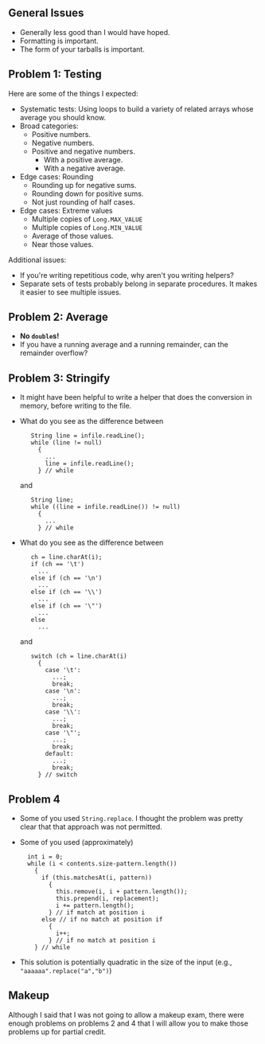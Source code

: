 General Issues
--------------

* Generally less good than I would have hoped.
* Formatting is important.
* The form of your tarballs is important.

Problem 1: Testing
------------------

Here are some of the things I expected:

* Systematic tests: Using loops to build a variety of related arrays
  whose average you should know.
* Broad categories:
    * Positive numbers.
    * Negative numbers.
    * Positive and negative numbers.
        * With a positive average.
        * With a negative average.
* Edge cases: Rounding
    * Rounding up for negative sums.
    * Rounding down for positive sums.
    * Not just rounding of half cases.
* Edge cases: Extreme values
    * Multiple copies of `Long.MAX_VALUE` 
    * Multiple copies of `Long.MIN_VALUE`
    * Average of those values.
    * Near those values.

Additional issues:

* If you're writing repetitious code, why aren't you writing helpers?
* Separate sets of tests probably belong in separate procedures.  It
  makes it easier to see multiple issues.

Problem 2: Average
------------------

* **No `double`s!**
* If you have a running average and a running remainder, can the remainder
  overflow?

Problem 3: Stringify
--------------------

* It might have been helpful to write a helper that does the conversion
  in memory, before writing to the file.

* What do you see as the difference between

         String line = infile.readLine();
         while (line != null)
           {
             ...
             line = infile.readLine();
           } // while

  and

         String line;
         while ((line = infile.readLine()) != null)
           {
             ...
           } // while

* What do you see as the difference between

         ch = line.charAt(i);
         if (ch == '\t')
           ...
         else if (ch == '\n')
           ...
         else if (ch == '\\')
           ...
         else if (ch == '\"')
           ...
         else
           ...

  and

         switch (ch = line.charAt(i)
           {
             case '\t':
               ...;
               break;
             case '\n':
               ...;
               break;
             case '\\':
               ...;
               break;
             case '\"';
               ...;
               break;
             default:
               ...;
               break;
           } // switch

Problem 4
---------

* Some of you used `String.replace`.  I thought the problem was pretty
  clear that that approach was not permitted.
* Some of you used (approximately)

        int i = 0;
        while (i < contents.size-pattern.length())
          {
            if (this.matchesAt(i, pattern))
              {
                this.remove(i, i + pattern.length());
                this.prepend(i, replacement);
                i += pattern.length();
              } // if match at position i
            else // if no match at position if
              {
                i++;
              } // if no match at position i
          } // while

* This solution is potentially quadratic in the size of the input
  (e.g., `"aaaaaa".replace("a","b")`)

Makeup
------

Although I said that I was not going to allow a makeup exam, there were
enough problems on problems 2 and 4 that I will allow you to make those
problems up for partial credit.
